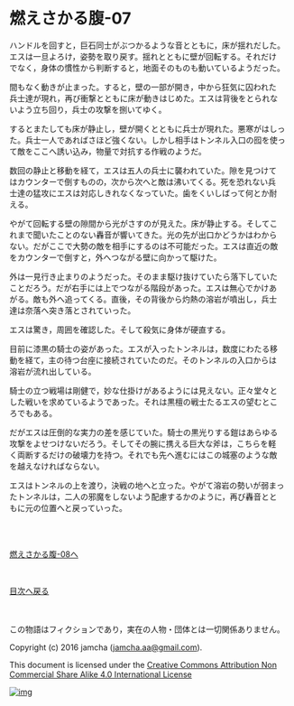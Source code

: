 # 燃えさかる腹-07

ハンドルを回すと，巨石同士がぶつかるような音とともに，床が揺れだした。  
エスは一旦よろけ，姿勢を取り戻す。揺れとともに壁が回転する。それだけ  
でなく，身体の慣性から判断すると，地面そのものも動いているようだった。  

間もなく動きが止まった。すると，壁の一部が開き，中から狂気に囚われた  
兵士達が現れ，再び衝撃とともに床が動きはじめた。エスは背後をとられな  
いよう立ち回り，兵士の攻撃を捌いてゆく。  

するとまたしても床が静止し，壁が開くとともに兵士が現れた。悪寒がはしっ  
た。兵士一人であればさほど強くない。しかし相手はトンネル入口の囮を使っ  
て敵をここへ誘い込み，物量で対抗する作戦のようだ。  

数回の静止と移動を経て，エスは五人の兵士に襲われていた。隙を見つけて  
はカウンターで倒すものの，次から次へと敵は沸いてくる。死を恐れない兵  
士達の猛攻にエスは対応しきれなくなっていた。歯をくいしばって何とか耐  
える。  

やがて回転する壁の隙間から光がさすのが見えた。床が静止する。そしてこ  
れまで聞いたことのない轟音が響いてきた。光の先が出口かどうかはわから  
ない。だがここで大勢の敵を相手にするのは不可能だった。エスは直近の敵  
をカウンターで倒すと，外へつながる壁に向かって駆けた。  

外は一見行き止まりのようだった。そのまま駆け抜けていたら落下していた  
ことだろう。だが右手には上でつながる階段があった。エスは無心でかけあ  
がる。敵も外へ追ってくる。直後，その背後から灼熱の溶岩が噴出し，兵士  
達は奈落へ突き落とされていった。  

エスは驚き，周囲を確認した。そして殺気に身体が硬直する。  

目前に漆黒の騎士の姿があった。エスが入ったトンネルは，数度にわたる移  
動を経て，主の待つ台座に接続されていたのだ。そのトンネルの入口からは  
溶岩が流れ出している。  

騎士の立つ戦場は剛健で，妙な仕掛けがあるようには見えない。正々堂々と  
した戦いを求めているようであった。それは黒檀の戦士たるエスの望むとこ  
ろでもある。  

だがエスは圧倒的な実力の差を感じていた。騎士の黒光りする鎧はあらゆる  
攻撃をよせつけないだろう。そしてその腕に携える巨大な斧は，こちらを軽  
く両断するだけの破壊力を持つ。それでも先へ進むにはこの城塞のような敵  
を越えなければならない。  

エスはトンネルの上を渡り，決戦の地へと立った。やがて溶岩の勢いが弱まっ  
たトンネルは，二人の邪魔をしないよう配慮するかのように，再び轟音とと  
もに元の位置へと戻っていった。  

<br>  
<br>  

[燃えさかる腹-08へ](https://github.com/jamcha-aa/EbonyBlades/blob/master/articles/meltystomach/08.md)  

<br>  

[目次へ戻る](https://github.com/jamcha-aa/EbonyBlades/blob/master/README.md)  

<br>  
<br>  
この物語はフィクションであり，実在の人物・団体とは一切関係ありません。  

Copyright (c) 2016 jamcha (jamcha.aa@gmail.com).  

This document is licensed under the [Creative Commons Attribution Non Commercial Share Alike 4.0 International License](http://creativecommons.org/licenses/by-nc-sa/4.0/deed)  

[![img](http://i.creativecommons.org/l/by-nc-sa/3.0/80x15.png)](http://creativecommons.org/licenses/by-nc-sa/4.0/deed)